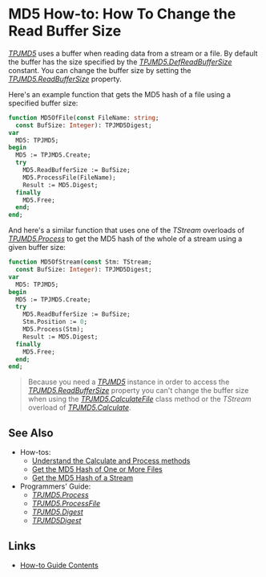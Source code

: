# MD5 How-to: How To Change the Read Buffer Size

[_TPJMD5_](../API/TPJMD5.md) uses a buffer when reading data from a stream or a file. By default the buffer has the size specified by the [_TPJMD5.DefReadBufferSize_](../API/TPJMD5-DefReadBufferSize.md) constant. You can change the buffer size by setting the [_TPJMD5.ReadBufferSize_](../API/TPJMD5-ReadBufferSize.md) property.

Here's an example function that gets the MD5 hash of a file using a specified buffer size:

```pascal
function MD5OfFile(const FileName: string;
  const BufSize: Integer): TPJMD5Digest;
var
  MD5: TPJMD5;
begin
  MD5 := TPJMD5.Create;
  try
    MD5.ReadBufferSize := BufSize;
    MD5.ProcessFile(FileName);
    Result := MD5.Digest;
  finally
    MD5.Free;
  end;
end;
```

And here's a similar function that uses one of the _TStream_ overloads of [_TPJMD5.Process_](../API/TPJMD5-Process.md#tstream-versions) to get the MD5 hash of the whole of a stream using a given buffer size:

```pascal
function MD5OfStream(const Stm: TStream;
  const BufSize: Integer): TPJMD5Digest;
var
  MD5: TPJMD5;
begin
  MD5 := TPJMD5.Create;
  try
    MD5.ReadBufferSize := BufSize;
    Stm.Position := 0;
    MD5.Process(Stm);
    Result := MD5.Digest;
  finally
    MD5.Free;
  end;
end;
```

> Because you need a [_TPJMD5_](../API/TPJMD5.md) instance in order to access the [_TPJMD5.ReadBufferSize_](../API/TPJMD5-ReadBufferSize.md) property you can't change the buffer size when using the [_TPJMD5.CalculateFile_](../API/TPJMD5-CalculateFile.md) class method or the _TStream_ overload of [_TPJMD5.Calculate_](../API/TPJMD5-Calculate.md#tstream-versions).

## See Also

* How-tos:
  * [Understand the Calculate and Process methods](./UseCalculateAndProcess.md)
  * [Get the MD5 Hash of One or More Files](./HashFile.md)
  * [Get the MD5 Hash of a Stream](./HashStream.md)
* Programmers' Guide:
  * [_TPJMD5.Process_](../API/TPJMD5-Process.md)
  * [_TPJMD5.ProcessFile_](../API/TPJMD5-ProcessFile.md)
  * [_TPJMD5.Digest_](../API/TPJMD5-Digest.md)
  * [_TPJMD5Digest_](../API/TPJMD5Digest.md)

## Links

* [How-to Guide Contents](../HowTo.md)
